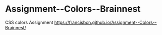 # Assignment--Colors--Brainnest
CSS colors Assignment
https://francisbcn.github.io/Assignment--Colors--Brainnest/
